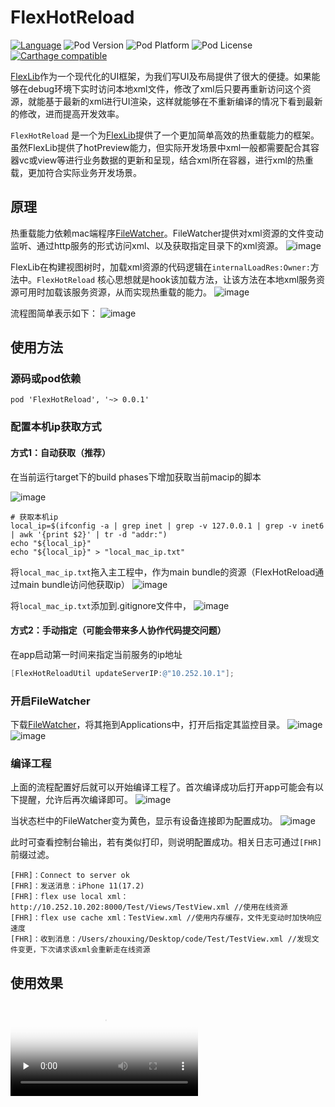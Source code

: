 # FlexHotReload

[![Language](https://img.shields.io/badge/Language-%20Objective--C%20-orange.svg)](https://img.shields.io/badge/Language-%20Objective--C%20-orange.svg)
![Pod Version](https://img.shields.io/cocoapods/v/FlexHotReload.svg?style=flat)
![Pod Platform](https://img.shields.io/cocoapods/p/FlexHotReload.svg?style=flat)
![Pod License](https://img.shields.io/cocoapods/l/FlexHotReload.svg?style=flat)
[![Carthage compatible](https://img.shields.io/badge/Carthage-compatible-4BC51D.svg?style=flat)](https://github.com/Carthage/Carthage)

[FlexLib](https://github.com/zhenglibao/FlexLib)作为一个现代化的UI框架，为我们写UI及布局提供了很大的便捷。如果能够在debug环境下实时访问本地xml文件，修改了xml后只要再重新访问这个资源，就能基于最新的xml进行UI渲染，这样就能够在不重新编译的情况下看到最新的修改，进而提高开发效率。

`FlexHotReload` 是一个为[FlexLib](https://github.com/zhenglibao/FlexLib)提供了一个更加简单高效的热重载能力的框架。虽然FlexLib提供了hotPreview能力，但实际开发场景中xml一般都需要配合其容器vc或view等进行业务数据的更新和呈现，结合xml所在容器，进行xml的热重载，更加符合实际业务开发场景。

## 原理

热重载能力依赖mac端程序[FileWatcher](https://github.com/zhouxing5311/FileWatcher)。FileWatcher提供对xml资源的文件变动监听、通过http服务的形式访问xml、以及获取指定目录下的xml资源。
![image](./images/FileWatcher.jpg) 

FlexLib在构建视图树时，加载xml资源的代码逻辑在`internalLoadRes:Owner:`方法中。`FlexHotReload` 核心思想就是hook该加载方法，让该方法在本地xml服务资源可用时加载该服务资源，从而实现热重载的能力。
![image](./images/FlexNode_code.jpg)

流程图简单表示如下：
![image](./images/Flow.jpg)



## 使用方法

### 源码或pod依赖

```
pod 'FlexHotReload', '~> 0.0.1'
```

### 配置本机ip获取方式

#### 方式1：自动获取（推荐）

在当前运行target下的build phases下增加获取当前macip的脚本

![image](./images/GetIP11.png)

```shell
# 获取本机ip
local_ip=$(ifconfig -a | grep inet | grep -v 127.0.0.1 | grep -v inet6 | awk '{print $2}' | tr -d "addr:")
echo "${local_ip}"
echo "${local_ip}" > "local_mac_ip.txt"
```

将`local_mac_ip.txt`拖入主工程中，作为main bundle的资源（FlexHotReload通过main bundle访问他获取ip）
![image](./images/GetIP12.jpg)

将`local_mac_ip.txt`添加到.gitignore文件中，
![image](./images/GetIP13.jpg)



#### 方式2：手动指定（可能会带来多人协作代码提交问题）

在app启动第一时间来指定当前服务的ip地址

```objective-c
[FlexHotReloadUtil updateServerIP:@"10.252.10.1"];
```



### 开启FileWatcher

下载[FileWatcher](https://github.com/zhouxing5311/FileWatcher)，将其拖到Applications中，打开后指定其监控目录。
![image](./images/FW11.jpg)
![image](./images/FW12.png)

### 编译工程
上面的流程配置好后就可以开始编译工程了。首次编译成功后打开app可能会有以下提醒，允许后再次编译即可。
![image](./images/Build11.jpg)

当状态栏中的FileWatcher变为黄色，显示有设备连接即为配置成功。
![image](./images/Build12.png)

此时可查看控制台输出，若有类似打印，则说明配置成功。相关日志可通过`[FHR]`前缀过滤。
```
[FHR]：Connect to server ok
[FHR]：发送消息：iPhone 11(17.2)
[FHR]：flex use local xml：http://10.252.10.202:8000/Test/Views/TestView.xml //使用在线资源
[FHR]：flex use cache xml：TestView.xml //使用内存缓存，文件无变动时加快响应速度
[FHR]：收到消息：/Users/zhouxing/Desktop/code/Test/TestView.xml //发现文件变更，下次请求该xml会重新走在线资源
```

## 使用效果
<video id="video" controls="" preload="none" poster="封面">
      <source id="mp4" src="./images/demo.mp4" type="video/mp4">
</videos>


## 注意事项

- 热重载能力目前只在debug模式下生效，可能会影响xml页面首次加载速度（xml有了缓存之后会和未开启热重载加载速度一致）

- 当编辑完xml后记得先command+s保存当前xml，让FileWatcher监听到xml变动，这样重新加载该xml时就能使用最新的资源了（状态栏图标会短暂变绿并变回黄色）

- 目前FileWatcher开启后会占用localhost的8000端口（后期增加自定义端口能力）

- 可通过控制台过滤[FHR]，进行热重载相关日志的查看

- 当网络发生变动时app与FileWatcher之间的链接会中断，建议通过AFN等手段增加以下网络监控方法，网络变动时进行updateMacIpNormal方法调用。方法内部会重新更新ip是否可用以及重连socket

```objective-c
//监听网络状态
[[NSNotificationCenter defaultCenter] addObserver:self selector:@selector(networkStatusChangeAcion) name:AFNetworkingReachabilityDidChangeNotification object:nil];


- (void)networkStatusChangeAcion {
    AFNetworkReachabilityStatus status = [AFNetworkReachabilityManager sharedManager].networkReachabilityStatus;
    
    switch (status) {
        case AFNetworkReachabilityStatusReachableViaWiFi: {
            //wifi连接后更新状态
            [[FlexSocketManager sharedInstance] updateMacIpNormal];
            break;
        }
        case AFNetworkReachabilityStatusReachableViaWWAN: {
            //4g网络
            [FlexSocketManager sharedInstance].connectToMapIpNormal = NO;
            break;
        }
        case AFNetworkReachabilityStatusNotReachable: {
            //断网
            [FlexSocketManager sharedInstance].connectToMapIpNormal = NO;
            break;
        }
        case AFNetworkReachabilityStatusUnknown: {
            //网络状态未知，尝试连接localhost
            [[FlexSocketManager sharedInstance] updateMacIpNormal];
            break;
        }
        default: {
            break;
        }
    }
}
```